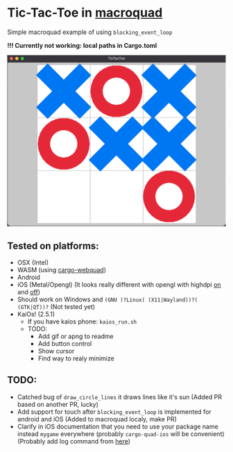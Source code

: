 # Tic-Tac-Toe in [macroquad](https://github.com/not-fl3/macroquad)

Simple macroquad example of using `blocking_event_loop`

**!!! Currently not working: local paths in Cargo.toml**

![Example run](screenshot.png)

## Tested on platforms:
- OSX (Intel)
- WASM (using [cargo-webquad](https://github.com/not-fl3/cargo-webquad/tree/master))
- Android
- iOS (Metal/Opengl) (It looks really different with opengl with highdpi [on](highdpi_ios.png) and [off](not_highdpi_ios.png))
- Should work on Windows and `(GNU )?Linux( (X11|Wayland))?( (GTK|QT))?` (Not tested yet)
- KaiOs! (2.5.1)
    - If you have kaios phone: `kaios_run.sh`
    - TODO:
        - Add gif or apng to readme
        - Add button control
        - Show cursor
        - Find way to realy minimize

## TODO:
- Catched bug of `draw_circle_lines` it draws lines like it's sun (Added PR based on another PR, lucky)
- Add support for touch after `blocking_event_loop` is implemented for android and iOS (Added to macroquad localy, make PR)
- Clarify in iOS documentation that you need to use your package name instead `mygame` everywhere (probably `cargo-quad-ios` will be convenient) (Probably add log command from [here](https://macroquad.rs/articles/ios/#simulator-logs))